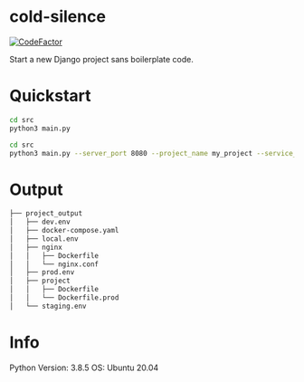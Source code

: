 # cold-silence

[![CodeFactor](https://www.codefactor.io/repository/github/appdevelopmentandsuch/cold-silence/badge)](https://www.codefactor.io/repository/github/appdevelopmentandsuch/cold-silence)

Start a new Django project sans boilerplate code.

# Quickstart

```bash
cd src
python3 main.py
```

```bash
cd src
python3 main.py --server_port 8080 --project_name my_project --service_name my_service --project_directory my_project
```

# Output

```bash
├── project_output
│   ├── dev.env
│   ├── docker-compose.yaml
│   ├── local.env
│   ├── nginx
│   │   ├── Dockerfile
│   │   └── nginx.conf
│   ├── prod.env
│   ├── project
│   │   ├── Dockerfile
│   │   └── Dockerfile.prod
│   └── staging.env
```

# Info

Python Version: 3.8.5
OS: Ubuntu 20.04

